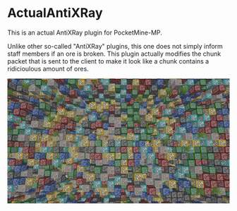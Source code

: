 # ActualAntiXRay

This is an actual AntiXRay plugin for PocketMine-MP.

Unlike other so-called "AntiXRay" plugins, this one does not simply inform staff members if an ore is broken.
This plugin actually modifies the chunk packet that is sent to the client to make it look like a chunk contains a ridicioulous amount of ores.

![example.png](example.png)